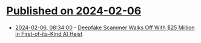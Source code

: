 # [Published on 2024-02-06](index.md)

* [2024-02-06, 08:34:00](https://soylentnews.org/article.pl?sid=24/02/05/1626236&from=rss) - [Deepfake Scammer Walks Off With $25 Million in First-of-its-Kind AI Heist](https://soylentnews.org/article.pl?sid=24/02/05/1626236&from=rss)
